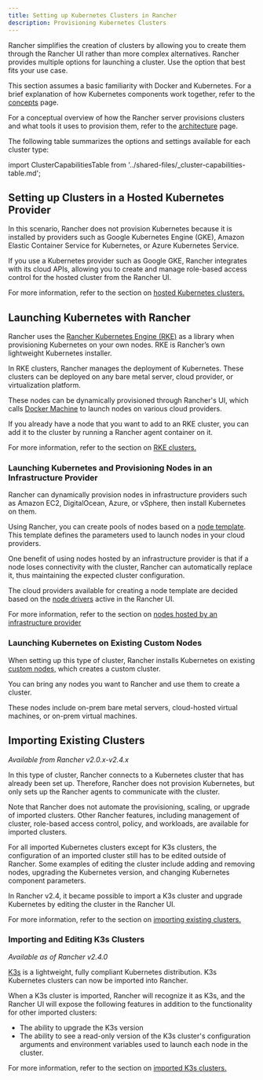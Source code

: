 ```yaml
---
title: Setting up Kubernetes Clusters in Rancher
description: Provisioning Kubernetes Clusters
---
```


<head>
  <link rel="canonical" href="https://ranchermanager.docs.rancher.com/pages-for-subheaders/kubernetes-clusters-in-rancher-setup"/>
</head>

Rancher simplifies the creation of clusters by allowing you to create them through the Rancher UI rather than more complex alternatives. Rancher provides multiple options for launching a cluster. Use the option that best fits your use case.

This section assumes a basic familiarity with Docker and Kubernetes. For a brief explanation of how Kubernetes components work together, refer to the [concepts](../reference-guides/kubernetes-concepts.md) page.

For a conceptual overview of how the Rancher server provisions clusters and what tools it uses to provision them, refer to the [architecture](rancher-manager-architecture.md) page.

The following table summarizes the options and settings available for each cluster type:

import ClusterCapabilitiesTable from '../shared-files/_cluster-capabilities-table.md';

<ClusterCapabilitiesTable />

## Setting up Clusters in a Hosted Kubernetes Provider

In this scenario, Rancher does not provision Kubernetes because it is installed by providers such as Google Kubernetes Engine (GKE), Amazon Elastic Container Service for Kubernetes, or Azure Kubernetes Service.

If you use a Kubernetes provider such as Google GKE, Rancher integrates with its cloud APIs, allowing you to create and manage role-based access control for the hosted cluster from the Rancher UI.

For more information, refer to the section on [hosted Kubernetes clusters.](set-up-clusters-from-hosted-kubernetes-providers.md)

## Launching Kubernetes with Rancher

Rancher uses the [Rancher Kubernetes Engine (RKE)](https://rancher.com/docs/rke/latest/en/) as a library when provisioning Kubernetes on your own nodes. RKE is Rancher’s own lightweight Kubernetes installer.

In RKE clusters, Rancher manages the deployment of Kubernetes. These clusters can be deployed on any bare metal server, cloud provider, or virtualization platform.

These nodes can be dynamically provisioned through Rancher's UI, which calls [Docker Machine](https://docs.docker.com/machine/) to launch nodes on various cloud providers.

If you already have a node that you want to add to an RKE cluster, you can add it to the cluster by running a Rancher agent container on it.

For more information, refer to the section on [RKE clusters.](launch-kubernetes-with-rancher.md)

### Launching Kubernetes and Provisioning Nodes in an Infrastructure Provider

Rancher can dynamically provision nodes in infrastructure providers such as Amazon EC2, DigitalOcean, Azure, or vSphere, then install Kubernetes on them.

Using Rancher, you can create pools of nodes based on a [node template](use-new-nodes-in-an-infra-provider.md#node-templates). This template defines the parameters used to launch nodes in your cloud providers.

One benefit of using nodes hosted by an infrastructure provider is that if a node loses connectivity with the cluster, Rancher can automatically replace it, thus maintaining the expected cluster configuration.

The cloud providers available for creating a node template are decided based on the [node drivers](use-new-nodes-in-an-infra-provider.md#node-drivers) active in the Rancher UI.

For more information, refer to the section on [nodes hosted by an infrastructure provider](use-new-nodes-in-an-infra-provider.md)

### Launching Kubernetes on Existing Custom Nodes

When setting up this type of cluster, Rancher installs Kubernetes on existing [custom nodes,](use-existing-nodes.md) which creates a custom cluster.

You can bring any nodes you want to Rancher and use them to create a cluster.

These nodes include on-prem bare metal servers, cloud-hosted virtual machines, or on-prem virtual machines.

## Importing Existing Clusters

_Available from Rancher v2.0.x-v2.4.x_

In this type of cluster, Rancher connects to a Kubernetes cluster that has already been set up. Therefore, Rancher does not provision Kubernetes, but only sets up the Rancher agents to communicate with the cluster.

Note that Rancher does not automate the provisioning, scaling, or upgrade of imported clusters. Other Rancher features, including management of cluster, role-based access control, policy, and workloads, are available for imported clusters.

For all imported Kubernetes clusters except for K3s clusters, the configuration of an imported cluster still has to be edited outside of Rancher. Some examples of editing the cluster include adding and removing nodes, upgrading the Kubernetes version, and changing Kubernetes component parameters.

In Rancher v2.4, it became possible to import a K3s cluster and upgrade Kubernetes by editing the cluster in the Rancher UI.

For more information, refer to the section on [importing existing clusters.](../how-to-guides/new-user-guides/kubernetes-clusters-in-rancher-setup/import-existing-clusters.md)

### Importing and Editing K3s Clusters

_Available as of Rancher v2.4.0_

[K3s](https://rancher.com/docs/k3s/latest/en/) is a lightweight, fully compliant Kubernetes distribution. K3s Kubernetes clusters can now be imported into Rancher.

When a K3s cluster is imported, Rancher will recognize it as K3s, and the Rancher UI will expose the following features in addition to the functionality for other imported clusters:

- The ability to upgrade the K3s version
- The ability to see a read-only version of the K3s cluster's configuration arguments and environment variables used to launch each node in the cluster.

For more information, refer to the section on [imported K3s clusters.](../how-to-guides/new-user-guides/kubernetes-clusters-in-rancher-setup/import-existing-clusters.md)
